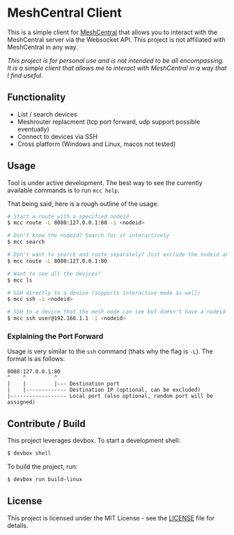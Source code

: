 # MeshCentral Client

This is a simple client for [MeshCentral](https://github.com/Ylianst/MeshCentral) that allows you to interact with the MeshCentral server via the Websocket API. This project is not affiliated with MeshCentral in any way.

_This project is for personal use and is not intended to be all encompassing. It is a simple client that allows me to interact with MeshCentral in a way that I find useful._

## Functionality

* List / search devices
* Meshrouter replacment (tcp port forward, udp support possible eventually)
* Connect to devices via SSH
* Cross platform (Windows and Linux, macos not tested)

## Usage

Tool is under active development. The best way to see the currently available commands is to run `mcc help`.

That being said, here is a rough outline of the usage:

```bash
# Start a route with a specified nodeid
$ mcc route -L 8080:127.0.0.1:80 -i <nodeid>

# Don't know the nodeid? Search for it interactively
$ mcc search

# Don't want to search and route separately? Just exclude the nodeid and it will prompt you to search
$ mcc route -L 8080:127.0.0.1:80

# Want to see all the devices?
$ mcc ls

# SSH directly to a device (supports interactive mode as well)
$ mcc ssh -i <nodeid>

# SSH to a device that the mesh node can see but doesn't have a nodeid (useful for network devices)
$ mcc ssh user@192.168.1.1 -i <nodeid>
```

### Explaining the Port Forward

Usage is very similar to the `ssh` command (thats why the flag is `-L`). The format is as follows:

```
8080:127.0.0.1:80
^    ^         ^
|    |         |--- Destination port
|    |------------- Destination IP (optional, can be excluded)
|------------------ Local port (also optional, random port will be assigned)
```

## Contribute / Build

This project leverages devbox. To start a development shell:

```bash
$ devbox shell
```

To build the project, run:

```bash
$ devbox run build-linux
```

## License

This project is licensed under the MIT License - see the [LICENSE](LICENSE) file for details.
